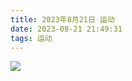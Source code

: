 ```yaml
---
title: 2023年8月21日 运动
date: 2023-08-21 21:49:31
tags: 运动
---
```


<link rel="stylesheet" href="/../css/images.css">



<!-- more -->

<img class="half" src="/../images/exercise/2023-08-21.jpg"></img>
